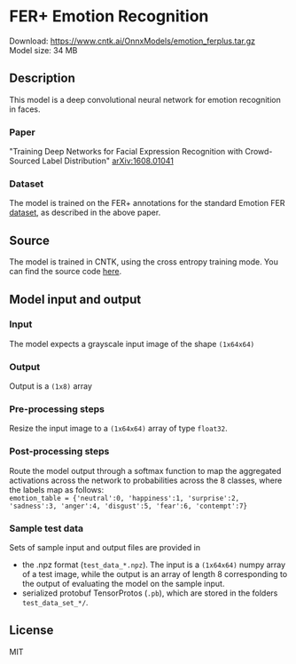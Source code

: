 # FER+ Emotion Recognition

Download: https://www.cntk.ai/OnnxModels/emotion_ferplus.tar.gz  
Model size: 34 MB

## Description
This model is a deep convolutional neural network for emotion recognition in faces. 

### Paper
"Training Deep Networks for Facial Expression Recognition with Crowd-Sourced Label Distribution" [arXiv:1608.01041](https://arxiv.org/abs/1608.01041)

### Dataset
The model is trained on the FER+ annotations for the standard Emotion FER [dataset](https://www.kaggle.com/c/challenges-in-representation-learning-facial-expression-recognition-challenge/data), as described in the above paper.

## Source
The model is trained in CNTK, using the cross entropy training mode. You can find the source code [here](https://github.com/ebarsoum/FERPlus).

## Model input and output
### Input
The model expects a grayscale input image of the shape `(1x64x64)`
### Output
Output is a `(1x8)` array
### Pre-processing steps
Resize the input image to a `(1x64x64)` array of type `float32`.
### Post-processing steps
Route the model output through a softmax function to map the aggregated activations across the network to probabilities across the 8 classes, where the labels map as follows:  
`emotion_table = {'neutral':0, 'happiness':1, 'surprise':2, 'sadness':3, 'anger':4, 'disgust':5, 'fear':6, 'contempt':7}`
### Sample test data 
Sets of sample input and output files are provided in 
* the .npz format (`test_data_*.npz`). The input is a `(1x64x64)` numpy array of a test image, while the output is an array of length 8 corresponding to the output of evaluating the model on the sample input.
* serialized protobuf TensorProtos (`.pb`), which are stored in the folders `test_data_set_*/`.

## License
MIT
